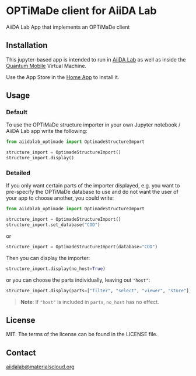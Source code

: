 # OPTiMaDe client for AiiDA Lab

AiiDA Lab App that implements an OPTiMaDe client

## Installation

This jupyter-based app is intended to run in
[AiiDA Lab](https://aiidalab.materialscloud.org)
as well as inside the
[Quantum Mobile](https://materialscloud.org/work/quantum-mobile) Virtual Machine.

Use the App Store in the [Home App](https://github.com/aiidalab/aiidalab-home) to install it.

## Usage

### Default

To use the OPTiMaDe structure importer in your own Jupyter notebook / AiiDA Lab app write the following:

```python
from aiidalab_optimade import OptimadeStructureImport

structure_import = OptimadeStructureImport()
structure_import.display()
```

### Detailed

If you only want certain parts of the importer displayed, e.g. you want to pre-specify the OPTiMaDe database to use and do not want the user of your app to choose another, you could write:

```python
from aiidalab_optimade import OptimadeStructureImport

structure_import = OptimadeStructureImport()
structure_import.set_database("COD")
```

or

```python
structure_import = OptimadeStructureImport(database="COD")
```

Then you can display the importer:

```python
structure_import.display(no_host=True)
```

or you can choose the parts individually, leaving out `"host"`:

```python
structure_import.display(parts=["filter", "select", "viewer", "store"])
```

> **Note**: If `"host"` is included in `parts`, `no_host` has no effect.

## License

MIT. The terms of the license can be found in the LICENSE file.

## Contact

aiidalab@materialscloud.org
